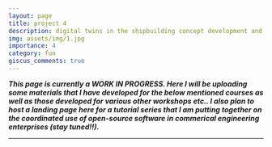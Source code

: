 ```yaml
---
layout: page
title: project 4
description: digital twins in the shipbuilding concept development and construction phases
img: assets/img/1.jpg
importance: 4
category: fun
giscus_comments: true
---
```


***This page is currently a WORK IN PROGRESS. Here I will be uploading some materials that I have developed for the below mentioned courses as well as those developed for various other workshops etc.. I also plan to host a landing page here for a tutorial series that I am putting together on the coordinated use of open-source software in commerical engineering enterprises (stay tuned!!).***

---

